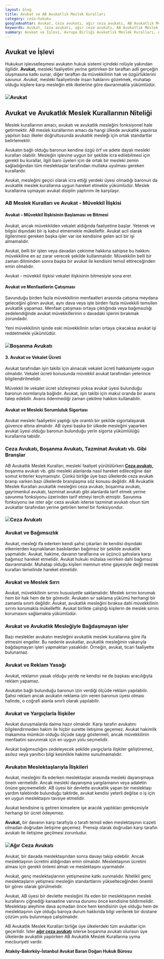 ```yaml
---
layout: blog
title: Avukat ve AB Avukatlık Meslek Kuralları
category: ceza-hukuku
googleAnahtar: Avukat, Ceza avukatı, ağır ceza avukatı, AB Avukatlık Meslek Kuralları, Avrupa Birliği Avukatlık Meslek Kuralları, bakırköy avukat, istanbul avukat, hukuk bürosu
keywords: Avukat, Ceza avukatı, ağır ceza avukatı, AB Avukatlık Meslek Kuralları, boşanma avukatı, bakırköy avukat, istanbul avukat, hukuk bürosu
summary: Avukat ve İşlevi, Avrupa Birliği Avukatlık Meslek Kuralları, Avukat ve Ceza Avukatı, Boşanma Avukatı, Tazminat Avukatı vb. gibi Branşlar, Avukat ve Bağımsızlık, Avukat ve Yargıçlarla İlişkiler, Avukat ve Meslek Sırrı
---
```



## Avukat ve İşlevi

Hukukun işlevselleşmesi avukatın hukuk sistemi içindeki rolüyle yakından ilgilidir. **Avukat,** mesleki faaliyetini yerine getirirken bir taraftan adli gerçeğin oluşmasına katkı sunar, diğer taraftan da müvekkilinin hak ve özgürlüklerini savunur. *Avukat,* mesleki faaliyetinde insan haklarını gözetmek, muhatap olduğu kişilere karşı mesleğin etik ilkelerine göre davranmakla yükümlüdür.

### ![Avukat](https://camo.githubusercontent.com/c5b82190d9ea5fb035dd671ad88b1674b2591008/687474703a2f2f692e68697a6c69726573696d2e636f6d2f764c6b6d31342e6a7067 "Avukat")

## Avukat ve Avukatlık Meslek Kurallarının Niteliği

Meslek kurallarının amacı, avukatı ve avukatlık mesleğini fonksiyonel hale getirmektir. AB meslek kurallarının amacı da hangi ülkede avukatlık yapılırsa yapılsın bazı ilkeler doğrultusunda avukatlık mesleği için ortak standartlar belirlemektir.

Avukatın bağlı olduğu baronun kendine özgü örf ve adete dayalı mesleki kuralları olabilir. Mesleğin işlevine uygun bir şekilde icra edilebilmesi için gerekli bu kurallar, ilgili baro üyeleri için de ortak bir mesleki zemin sağladığından tüm meslektaşlar tarafından mutlaka uyulması gereken kurallardır. 




Avukat, mesleğini geçici olarak icra ettiği yerdeki üyesi olmadığı baronun da avukatlık meslek kurallarına uygun hareket etmekle yükümlüdür. Meslek kurallarına uymayan avukat disiplin yaptırımı ile karşılaşır.



### AB Meslek Kuralları ve Avukat - Müvekkil İlişkisi

#### Avukat – Müvekkil İlişkisinin Başlaması ve Bitmesi

Avukat, ancak müvekkilden vekalet aldığında faaliyetine başlar.  Yetenek ve bilgisi dışındaki bir iş kabul etmemekle mükelleftir. Avukat acil olarak ilgilenmesi gereken başka işler var ise kendisine gelen acil bir işi almamalıdır.

Avukat, belli bir işten veya davadan çekinme hakkına sahipse bu hakkını müvekkiline en az zarar verecek şekilde kullanmalıdır. Müvekkilin belli bir zaman diliminden sonra başka bir avukat ile kendisini temsil ettireceğinden emin olmalıdır.

Avukat - müvekkil ilişkisi vekalet ilişkisinin bitmesiyle sona erer.

#### Avukat ve Menfaatlerin Çatışması

Savunduğu birden fazla müvekkilinin menfaatleri arasında çatışma meydana geleceğini gören avukat, aynı dava veya işte birden fazla müvekkili temsilen avukatlık yapamaz. Menfaat çatışması ortaya çıktığında veya bağımsızlığı zedelendiğinde avukat müvekkillerinin o davadaki işlerini bırakmak zorundadır.

Yeni müvekkilinin işinde eski müvekkilinin sırları ortaya çıkacaksa avukat işi reddetmekle yükümlüdür.

### ![Boşanma Avukatı](https://camo.githubusercontent.com/f92a01a3fe083bb46defa61503a3889218a37e19/687474703a2f2f692e68697a6c69726573696d2e636f6d2f346b375834702e6a7067 "Avukat")

#### 3. Avukat ve Vekalet Ücreti

Avukat tarafından işin takibi için alınacak vekalet ücreti hakkaniyete uygun olmalıdır. Vekalet ücreti konusunda müvekkil avukat tarafından yeterince bilgilendirilmelidir.

Müvekkil ile  vekalet ücret sözleşmesi yoksa avukat üyesi bulunduğu baronun normlarıyla bağlıdır.
Avukat, işin takibi için makul oranda bir avans talep edebilir. Avans ödenmediği zaman çekilme hakkını kullanabilir.

#### Avukat ve Mesleki Sorumluluk Sigortası

Avukat mesleki faaliyetini yaptığı işle orantılı bir şekilde sigortalayarak güvence altına almalıdır. AB üyesi başka bir ülkede mesleğini yaparken avukat üyesi olduğu baronun bulunduğu yerin sigorta yükümlülüğü kurallarına tabidir.


### Ceza Avukatı, Boşanma Avukatı, Tazminat Avukatı vb. Gibi Branşlar

AB Avukatlık Meslek Kuralları, mesleki faaliyet yürütülürken [**Ceza avukatı,**](http://barandogan.av.tr/blog/ceza-hukuku/ceza-avukatinin-islevi.html) boşanma avukatı vb. gibi mesleki alanlarda nasıl hareket edileceğine dair somut kriterler koymamıştır. Çünkü birliğe üye bazı ülkelerde ceza avukatı branşı varken bazı ülkelerde branşlaşma söz konusu değildir. AB Avukatlık Meslek Kuralları avukatlık mesleğini ceza avukatı, boşanma avukatı, gayrimenkul avukatı, tazminat avukatı gibi alanlarda tarif etmek yerine savunma fonksiyonu üzerinden tarif etmeyi tercih etmiştir. Savunma fonksiyonu ise ister ağır ceza avukatı isterse tazminat avukatı olsun tüm avukatlar tarafından yerine getirilen temel bir fonksiyondur.

### ![Ceza Avukatı](https://camo.githubusercontent.com/aa0b54df6cca8736e952ea1cd5ac8d831a007d38/687474703a2f2f692e68697a6c69726573696d2e636f6d2f3361723952352e6a7067 "Ceza Avukatı")





### Avukat ve Bağımsızlık

Avukat, mesleği ifa ederken kendi şahsi çıkarları ile kendisi dışındaki etkenlerden kaynaklanan baskılardan bağımsız bir şekilde avukatlık yapmalıdır. Avukat, hakime, davanın taraflarına ve üçüncü şahıslara karşı bağımsız hareket etmelidir. Avukat hukuki mütalaa verirken dahi bağımsız davranmalıdır. Muhatap olduğu kişileri memnun etme gayesiyle değil meslek kuralları temelinde hareket etmelidir.

### Avukat ve Meslek Sırrı

Avukat, müvekkilinin sırrını hususiyetle saklamalıdır. Meslek sırrını korumak hem bir hak hem de bir görevdir. Avukatın sır saklama yükümü herhangi bir zamanla sınırlı değildir. Avukat, avukatlık mesleğini bıraksa dahi müvekkilinin sırrını korumakla mükelleftir. Avukat birlikte çalıştığı kişilerin de meslek sırrını korumasını sağlamakla yükümlüdür.

### Avukat ve Avukatlık Mesleğiyle Bağdaşmayan işler

Bazı meslekler avukatın mesleğini avukatlık meslek kurallarına göre ifa etmesini engeller. Bu nedenle avukatlar, avukatlık mesleğinin vakarıyla bağdaşmayan işleri yapmaktan yasaklıdır. Örneğin, avukat, ticari faaliyette bulunamaz.

### Avukat ve Reklam Yasağı

Avukat, reklamın yasak olduğu yerde ne kendisi ne de başkası aracılığıyla reklam yapamaz.

Avukatın bağlı bulunduğu baronun izin verdiği ölçüde reklam yapılabilir. Şahsi reklam ancak avukatın reklama izin veren baronun üyesi olması halinde, o coğrafi alanla sınırlı olarak yapılabilir.




### Avukat ve Yargıçlarla İlişkiler

Avukat duruşmalarda daima hazır olmalıdır. Karşı tarafın avukatını bilgilendirmeden hakim ile hiçbir surette iletişime geçemez. Avukat hakimlik makamına mümkün olduğu ölçüde saygı göstermeli, ancak müvekkilinin menfaatini savunmak için en uygun yolu seçmelidir.

Avukat bağımsızlığını zedeleyecek şekilde yargıçlarla ilişkiler geliştiremez, asılsız veya yanıltıcı bilgi kesinlikle hakime sunulmamalıdır.

### Avukatın Meslektaşlarıyla İlişkileri

Avukat, mesleğini ifa ederken meslektaşlar arasında mesleki dayanışmaya önem vermelidir. Ancak mesleki dayanışma yargılamanın veya adaletin önüne geçmemelidir. AB üyesi bir devlette avukatlık yapan bir meslektaşı yardım talebinde bulunduğu taktirde, avukat kendisi yeterli değilse o iş için en uygun meslektaşını tavsiye etmelidir.

Avukat kendisine iş getiren kimselere işe aracılık yaptıkları gerekçesiyle herhangi bir ücret ödeyemez.

**Avukat,** bir davanın karşı tarafıyla o tarafı temsil eden meslektaşının icazeti olmadan doğrudan iletişime geçemez. Prensip olarak doğrudan karşı tarafın avukatı ile iletişime geçilmesi zorunludur.

### ![Ağır Ceza Avukatı](https://camo.githubusercontent.com/611de88e16b524cca22e85c261f6a971a00b29ca/687474703a2f2f692e68697a6c69726573696d2e636f6d2f6144396a39322e6a7067 "Avukat")

Avukat, bir davada meslektaşından sonra davayı takip edebilir. Ancak meslektaşının ücretini aldığından emin olmalıdır. Meslektaşının ücretini alması için gerekli önlemi almalı ve meslektaşını uyarmalıdır.

Avukat, genç meslektaşlarının yetişmesine katkı sunmalıdır. Nitelikli genç meslektaşların yetişmesi mesleğin standartlarını yükselteceğinden önemli bir görev olarak görülmelidir.

Avukat, AB üyesi bir devlette mesleğini ifa eden bir meslektaşının meslek kurallarını çiğnediği kanaatine varırsa durumu önce kendisine bildirmelidir. Meslektaşı aleyhine dava açmadan önce hem kendisinin üye olduğu hem de meslektaşının üye olduğu baroya durum hakkında bilgi verilerek bir dostane çözüm yolu bulunmaya çalışılmalıdır.







AB Avukatlık Meslek Kuralları birliğe üye ülkelerdeki tüm avukatlar için geçerlidir. İster [**ağır ceza avukatı**](http://barandogan.av.tr/blog/ceza-hukuku/ceza-avukati.html) isterse boşanma avukatı olunsun üye ülkelerde avukatlık yapılırken AB Avukatlık Meslek Kurallarına uyma mecburiyeti vardır.

**Ataköy-Bakırköy-İstanbul  Avukat Baran Doğan Hukuk Bürosu**
